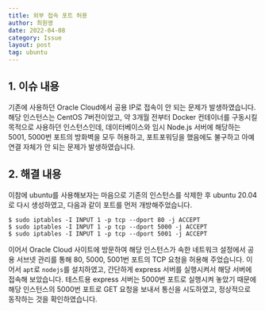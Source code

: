 ```yaml
---
title: 외부 접속 포트 허용
author: 최원영
date: 2022-04-08
category: Issue
layout: post
tag: ubuntu
---
```


## 1. 이슈 내용

기존에 사용하던 Oracle Cloud에서 공용 IP로 접속이 안 되는 문제가 발생하였습니다. 해당 인스턴스는 CentOS 7버전이었고, 약 3개월 전부터 Docker 컨테이너를 구동시킬 목적으로 사용하던 인스턴스인데, 데이터베이스와 임시 Node.js 서버에 해당하는 5001, 5000번 포트의 방화벽을 모두 허용하고, 포트포워딩을 했음에도 불구하고 아예 연결 자체가 안 되는 문제가 발생하였습니다.

## 2. 해결 내용

이참에 ubuntu를 사용해보자는 마음으로 기존의 인스턴스를 삭제한 후 ubuntu 20.04로 다시 생성하였고, 다음과 같이 포트를 먼저 개방해주었습니다.

```
$ sudo iptables -I INPUT 1 -p tcp --dport 80 -j ACCEPT
$ sudo iptables -I INPUT 1 -p tcp --dport 5000 -j ACCEPT
$ sudo iptables -I INPUT 1 -p tcp --dport 5001 -j ACCEPT
```

이어서 Oracle Cloud 사이트에 방문하여 해당 인스턴스가 속한 네트워크 설정에서 공용 서브넷 관리를 통해 80, 5000, 5001번 포트의 TCP 요청을 허용해 주었습니다. 이어서 `apt`로 `nodejs`를 설치하였고, 간단하게 express 서버를 실행시켜서 해당 서버에 접속해 보았습니다. 테스트용 express 서버는 5000번 포트로 실행시켜 놓았기 때문에 해당 인스턴스의 5000번 포트로 GET 요청을 보내서 통신을 시도하였고, 정상적으로 동작하는 것을 확인하였습니다.
